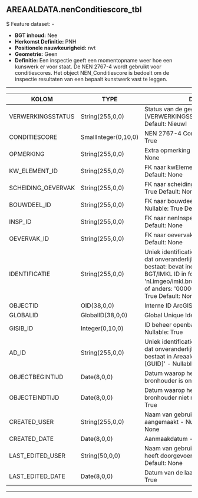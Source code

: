 ﻿## AREAALDATA.nenConditiescore_tbl

$ Feature dataset: -


* __BGT inhoud:__ Nee
* __Herkomst Definitie:__ PNH
* __Positionele nauwkeurigheid:__ nvt
* __Geometrie:__ Geen
* __Definitie:__ Een inspectie geeft een momentopname weer hoe een kunswerk er voor staat. De NEN 2767-4 wordt gebruikt voor conditiescores. Het object NEN_Conditiescore is bedoelt om de inspectie resultaten van een bepaalt kunstwerk vast te leggen.

***

|KOLOM                               |TYPE                  |DEFINITIE|
|------                              |----                  |-----    |
|VERWERKINGSSTATUS                   |String(255,0,0)    |Status van de gegevens, keuzelijst [VERWERKINGSSTATUS] - Nullable: False Default: Nieuwl|
|CONDITIESCORE                       |SmallInteger(0,10,0)  |NEN 2767-4 Conditiescore- Nullable: True|
|OPMERKING                           |String(255,0,0)       |Extra opmerking - Nullable: True Default: None|
|KW_ELEMENT_ID                       |String(255,0,0)       |FK naar kwElement_tbl - Nullable: True Default: None|
|SCHEIDING_OEVERVAK                  |String(255,0,0)       |FK naar scheidingOevervak_l - Nullable: True Default: None|
|BOUWDEEL_ID                         |String(255,0,0)       |FK naar bouwdeelKunstwerk_tbl - Nullable: True Default: None|
|INSP_ID                             |String(255,0,0)       |FK naar nenInspectie_tbl - Nullable: True Default: None|
|OEVERVAK_ID                         |String(255,0,0)       |FK naar oevervak_v - Nullable: True Default: None|
|IDENTIFICATIE                       |String(255,0,0)    |Uniek identificatienummer voor het object dat onveranderlijk is zolang het object bestaat: bevat indien van toepassing BGT/IMKL ID in format 'nl.imgeo/imkl.bronhouderscode.LokaalID' of anders: '00000'.LokaalID - Nullable: True Default: None|
|OBJECTID                            |OID(38,0,0)        |Interne ID ArcGIS - Nullable: False|
|GLOBALID                            |GlobalID(38,0,0)   |Global Unique Identifier - Nullable: False|
|GISIB_ID                            |Integer(0,10,0)    |ID beheer openbare ruimte (GISIB) - Nullable: True|
|AD_ID                               |String(255,0,0)    |Uniek identificatienummer voor het object dat onveranderlijk is zolang het object bestaat in Areaaldata: in format 'AD.[GUID]' - Nullable: False Default: None|
|OBJECTBEGINTIJD                     |Date(8,0,0)        |Datum waarop het object bij de bronhouder is ontstaan - Nullable: True|
|OBJECTEINDTIJD                      |Date(8,0,0)        |Datum waarop het object bij de bronhouder niet meer geldig is - Nullable: True|
|CREATED_USER                        |String(255,0,0)    |Naam van gebruiker die de rij heeft aangemaakt - Nullable: True Default: None|
|CREATED_DATE                        |Date(8,0,0)        |Aanmaakdatum - Nullable: True|
|LAST_EDITED_USER                    |String(50,0,0)     |Naam van gebruiker die de laatste mutatie heeft doorgevoerd - Nullable: True Default: None|
|LAST_EDITED_DATE                    |Date(8,0,0)        |Datum van de laatste mutatie - Nullable: True|


***

